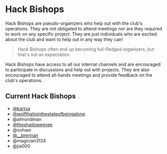 # Hack Bishops

Hack Bishops are pseudo-organizers who help out with the club's operations. They are not obligated to attend meetings
nor are they required to work on any specific project. They are just individuals who are excited about the club and want
to help out in any way they can!

> Hack Bishops often end up becoming full-fledged organizers, but that's not an expectation.

Hack Bishops have access to all our internal channels and are encouraged to participate in discussions and help out with
projects. They are also encouraged to attend all-hands meetings and provide feedback on the club's operations.

## Current Hack Bishops

- [@kartva](https://github.com/purduehackers/dark-forest/blob/main/people/hack-bishops/infinidoge.md)
- [@wolfthatisinthestateofbeingalone](https://github.com/purduehackers/dark-forest/blob/main/people/hack-bishops/wolfthatisinthestateofbeingalone.md)
- @almondman
- [@theshadoweevee](https://github.com/purduehackers/dark-forest/blob/main/people/hack-bishops/theshadoweevee.md)
- @oohwo
- [@__brennan](https://github.com/purduehackers/dark-forest/blob/main/people/hack-bishops/__brennan.md)
- @magician3124
- @jia000
